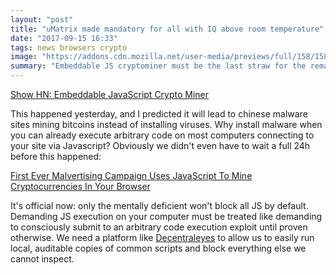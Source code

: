 ```yaml
---
layout: "post"
title: "uMatrix made mandatory for all with IQ above room temperature"
date: "2017-09-15 16:33"
tags: news browsers crypto
image: "https://addons.cdn.mozilla.net/user-media/previews/full/158/158458.png"
summary: "Embeddable JS cryptominer must be the last straw for the remaining people who still aren't blocking JS by default, right?"
---
```


[Show HN: Embeddable JavaScript Crypto Miner][9ee8d245]

This happened yesterday, and I predicted it will lead to chinese malware sites mining bitcoins instead of installing viruses. Why install malware when you can already execute arbitrary code on most computers connecting to your site via Javascript? Obviously we didn't even have to wait a full 24h before this happened:

[First Ever Malvertising Campaign Uses JavaScript To Mine Cryptocurrencies In Your Browser][33576be8]

It's official now: only the mentally deficient won't block all JS by default. Demanding JS execution on your computer must be treated like demanding to consciously submit to an arbitrary code execution exploit until proven otherwise. We need a platform like [Decentraleyes][a08bcf5a] to allow us to easily run local, auditable copies of common scripts and block everything else we cannot inspect.

  [9ee8d245]: https://news.ycombinator.com/item?id=15246145 "Show HN: Embeddable JavaScript Crypto Miner"
  [33576be8]: https://developers.slashdot.org/story/17/09/14/2137230/first-ever-malvertising-campaign-uses-javascript-to-mine-cryptocurrencies-in-your-browser "First Ever Malvertising Campaign Uses JavaScript To Mine Cryptocurrencies In Your Browser"
  [a08bcf5a]: https://decentraleyes.org/ "Decentraleyes"
